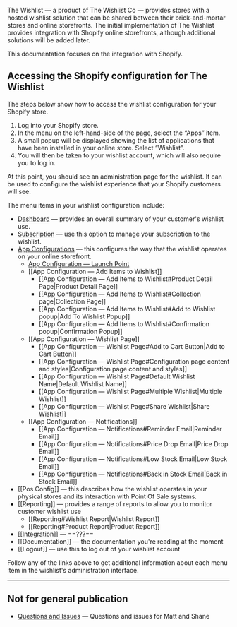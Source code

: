 The Wishlist — a product of The Wishlist Co — provides stores with a hosted wishlist solution that can be shared between their brick-and-mortar stores and online storefronts.
The initial implementation of The Wishlist provides integration with Shopify online storefronts, although additional solutions will be added later.

This documentation focuses on the integration with Shopify.

## Accessing the Shopify configuration for The Wishlist

The steps below show how to access the wishlist configuration for your Shopify store.

1. Log into your Shopify store.
2. In the menu on the left-hand-side of the page, select the “Apps” item.
3. A small popup will be displayed showing the list of applications that have been installed in your online store. Select “Wishlist”.
4. You will then be taken to your wishlist account, which will also require you to log in.

At this point, you should see an administration page for the wishlist. It can be used to configure the wishlist experience that your Shopify customers will see.

The menu items in your wishlist configuration include:

- [Dashboard](dashboard.html) — provides an overall summary of your customer's wishlist use.
- [Subscription](subscription.html) — use this option to manage your subscription to the wishlist.
- [App Configurations](app-configurations.html) — this configures the way that the wishlist operates on your online storefront.
	- [App Configuration — Launch Point](app-configuration-launch-point.html)
	- [[App Configuration — Add Items to Wishlist]]
		- [[App Configuration — Add Items to Wishlist#Product Detail Page|Product Detail Page]]
		- [[App Configuration — Add Items to Wishlist#Collection page|Collection Page]]
		- [[App Configuration — Add Items to Wishlist#Add to Wishlist popup|Add To Wishlist Popup]]
		- [[App Configuration — Add Items to Wishlist#Confirmation popup|Confirmation Popup]]
	- [[App Configuration — Wishlist Page]]
		- [[App Configuration — Wishlist Page#Add to Cart Button|Add to Cart Button]]
		- [[App Configuration — Wishlist Page#Configuration page content and styles|Configuration page content and styles]]
		- [[App Configuration — Wishlist Page#Default Wishlist Name|Default Wishlist Name]]
		- [[App Configuration — Wishlist Page#Multiple Wishlist|Multiple Wishlist]]
		- [[App Configuration — Wishlist Page#Share Wishlist|Share Wishlist]]
	- [[App Configuration — Notifications]]
		- [[App Configuration — Notifications#Reminder Email|Reminder Email]]
		- [[App Configuration — Notifications#Price Drop Email|Price Drop Email]]
		- [[App Configuration — Notifications#Low Stock Email|Low Stock Email]]
		- [[App Configuration — Notifications#Back in Stock Email|Back in Stock Email]]
- [[Pos Config]] — this describes how the wishlist operates in your physical stores and its interaction with Point Of Sale systems.
- [[Reporting]] — provides a range of reports to allow you to monitor customer wishlist use
	- [[Reporting#Wishlist Report|Wishlist Report]]
	- [[Reporting#Product Report|Product Report]]
- [[Integration]] — ==???==
- [[Documentation]] — the documentation you're reading at the moment
- [[Logout]] — use this to log out of your wishlist account

Follow any of the links above to get additional information about each menu item in the wishlist's administration interface.

---

## Not for general publication

- [Questions and Issues](questions-and-issues.html) — Questions and issues for Matt and Shane